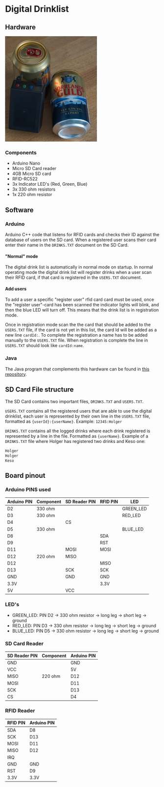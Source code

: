 # Digital Drinklist

## Hardware

<img src="./assets/DSC02176.jpg" alt="Image of hardware" width="300"/>

### Components

* Arduino Nano
* Micro SD Card reader
* 4GB Micro SD card
* RFID-RC522
* 3x Indicator LED's (Red, Green, Blue)
* 3x 330 ohm resistors
* 1x 220 ohm resistor

## Software

### Arduino

Arduino C++ code that listens for RFID cards and checks their ID against the database of users on the SD card.
When a registered user scans their card enter their name in the `DRINKS.TXT` document on the SD Card.

#### __"Normal" mode__

The digital drink list is automatically in normal mode on startup. In normal operating mode the digital drink list will register drinks when a user scan their RFID card, if that card is registered in the `USERS.TXT` document.

#### __Add users__

To add a user a specific "register user" rfid card card must be used, once the "register user"-card has been scanned the indicator lights will blink, and then the blue LED will turn off. This means that the drink list is in registration mode.

Once in registration mode scan the the card that should be added to the `USERS.TXT` file, if the card is not yet in this list, the card Id will be added as a new line `cardId:`. To complete the registration a name has to be added manually to the `USERS.TXT` file. When registration is complete the line in `USERS.TXT` should look like `cardId:name`.


### Java

The Java program that complements this hardware can be found in [this repository](https://github.com/Kesoo/drink-counter).

## SD Card File structure

The SD Card contains two important files, `DRINKS.TXT` and `USERS.TXT`.


`USERS.TXT` contains all the registered users that are able to use the digital drinklist, each user is represented by their own line in the `USERS.TXT` file, formatted as `{userId}:{userName}`. Example: `12345:Holger`


`DRINKS.TXT` contains all the logged drinks where each drink registered is represented by a line in the file. Formatted as `{userName}`.
Example of a `DRINKS.TXT` file where Holger has registered two drinks and Keso one:
```
Holger
Holger
Keso
```

## Board pinout

### Arduino PINS used

| Arduino PIN | Component | SD Reader PIN | RFID PIN | LED       |
|-------------|-----------|---------------|----------|-----------|
| D2          | 330 ohm   |               |          | GREEN_LED |
| D3          | 330 ohm   |               |          | RED_LED   |
| D4          |           | CS            |          |           |
| D5          | 330 ohm   |               |          | BLUE_LED  |
| D8          |           |               | SDA      |           |
| D9          |           |               | RST      |           |
| D11         |           | MOSI          | MOSI     |           |
| D12         | 220 ohm   | MISO          |          |           |
| D12         |           |               | MISO     |           |
| D13         |           | SCK           | SCK      |           |
| GND         |           | GND           | GND      |           |
| 3.3V        |           |               | 3.3V     |           |
| 5V          |           | VCC           |          |           |

### LED's

* GREEN_LED: PIN D2 -> 330 ohm resistor -> long leg -> short leg -> ground
* RED_LED: PIN D3 -> 330 ohm resistor -> long leg -> short leg -> ground
* BLUE_LED: PIN D5 -> 330 ohm resistor -> long leg -> short leg -> ground

### SD Card Reader

| SD Reader PIN | Component | Arduino PIN |
|---------------|-----------|-------------|
| GND           |           | GND         |
| VCC           |           | 5V          |
| MISO          | 220 ohm   | D12         |
| MOSI          |           | D11         |
| SCK           |           | D13         |
| CS            |           | D4          |

### RFID Reader

| RFID PIN | Arduino PIN |
|----------|-------------|
| SDA      | D8          |
| SCK      | D13         |
| MOSI     | D11         |
| MISO     | D12         |
| IRQ      |             |
| GND      | GND         |
| RST      | D9          |
| 3.3V     | 3.3V        |
